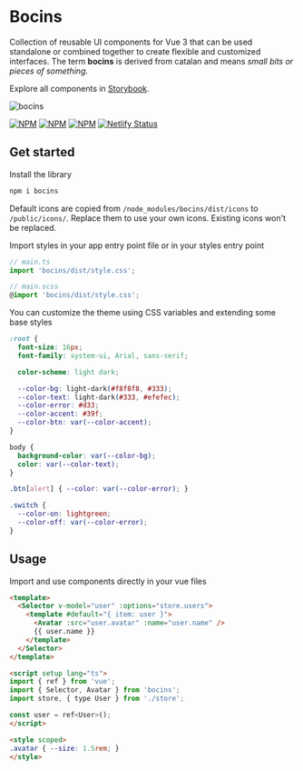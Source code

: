 # Bocins

Collection of reusable UI components for Vue 3 that can be used standalone or combined together to create flexible and customized interfaces. The term **bocins** is derived from catalan and means *small bits or pieces of something*.

Explore all components in [Storybook](https://bocins.netlify.app).

![bocins](https://github.com/markusand/vue-ui-components/assets/12972543/762e3261-34bf-470b-8420-0c56f6333d37)

[![NPM](https://img.shields.io/npm/v/bocins)](https://npmjs.org/package/bocins)
[![NPM](https://img.shields.io/bundlephobia/minzip/bocins)](https://npmjs.org/package/bocins)
[![NPM](https://img.shields.io/npm/l/bocins)](https://npmjs.org/package/bocins)
[![Netlify Status](https://api.netlify.com/api/v1/badges/57ca7f9d-4047-4f47-b37c-53102f268e60/deploy-status)](https://app.netlify.com/sites/bocins/deploys)

## Get started

Install the library

```bash
npm i bocins
```

Default icons are copied from `/node_modules/bocins/dist/icons` to `/public/icons/`. Replace them to use your own icons. Existing icons won't be replaced.

Import styles in your app entry point file or in your styles entry point

```ts
// main.ts
import 'bocins/dist/style.css';

// main.scss
@import 'bocins/dist/style.css';
```

You can customize the theme using CSS variables and extending some base styles

```css
:root {
  font-size: 16px;
  font-family: system-ui, Arial, sans-serif;

  color-scheme: light dark;

  --color-bg: light-dark(#f8f8f8, #333);
  --color-text: light-dark(#333, #efefec);
  --color-error: #d33;
  --color-accent: #39f;
  --color-btn: var(--color-accent);
}

body {
  background-color: var(--color-bg);
  color: var(--color-text);
}

.btn[alert] { --color: var(--color-error); }

.switch {
  --color-on: lightgreen;
  --color-off: var(--color-error);
}
```

## Usage

Import and use components directly in your vue files

```html
<template>
  <Selector v-model="user" :options="store.users">
    <template #default="{ item: user }">
      <Avatar :src="user.avatar" :name="user.name" />
      {{ user.name }}
    </template>
  </Selector>
</template>

<script setup lang="ts">
import { ref } from 'vue';
import { Selector, Avatar } from 'bocins';
import store, { type User } from './store';

const user = ref<User>();
</script>

<style scoped>
.avatar { --size: 1.5rem; }
</style>
```
